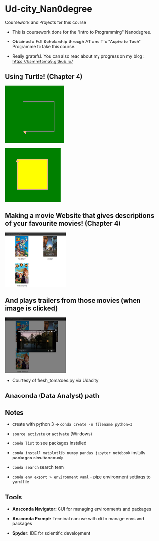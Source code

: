 # Ud-city_Nan0degree
Coursework and Projects for this course

- This is coursework done for the
  "Intro to Programming" Nanodegree.
  
- Obtained a Full Scholarship through
  AT and T's "Aspire to Tech" Programme
  to take this course.
  
- Really grateful. You can also read about my 
  progress on my blog : https://kammitama5.github.io/
  
 ## Using Turtle! (Chapter 4)

![Turtle start](turtle_000.png)

![Turtle end](turtle_001.png)

## Making a movie Website that gives descriptions of your favourite movies! (Chapter 4)

<img src="movie.png" width="200">

## And plays trailers from those movies (when image is clicked)

<img src="movie1.png" width="200">


- Courtesy of fresh_tomatoes.py via Udacity


## Anaconda (Data Analyst) path 

## Notes

- create with python 3 -> ```conda create -n filename python=3``` 

- ```source activate``` or ```activate``` (Windows)

- ```conda list``` to see packages installed 

- ```conda install matplotlib numpy pandas jupyter notebook``` installs packages simultaneously

- ```conda search``` search term

- ```conda env export > environment.yaml``` - pipe environment settings to yaml file

## Tools 

- **Anaconda Navigator:** GUI for managing environments and packages

- **Anaconda Prompt:** Terminal can use with cli to manage envs and packages

- **Spyder:** IDE for scientific development 


